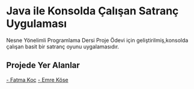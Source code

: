 Java ile Konsolda Çalışan Satranç Uygulaması
==========
Nesne Yönelimli Programlama Dersi Proje Ödevi için geliştirilmiş,konsolda çalışan basit bir satranç oyunu uygalamasıdır.

Projede Yer Alanlar
---------

<a href="https://github.com/fatmakoc">- Fatma Koç</a>
<a href="https://github.com/emrekose26">- Emre Köse</a>
